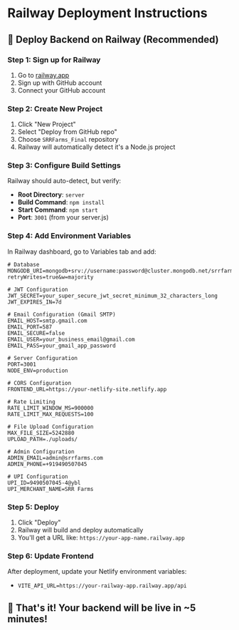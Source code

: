 # Railway Deployment Instructions

## 🚀 Deploy Backend on Railway (Recommended)

### Step 1: Sign up for Railway
1. Go to [railway.app](https://railway.app)
2. Sign up with GitHub account
3. Connect your GitHub account

### Step 2: Create New Project
1. Click "New Project"
2. Select "Deploy from GitHub repo"
3. Choose `SRRFarms_Final` repository
4. Railway will automatically detect it's a Node.js project

### Step 3: Configure Build Settings
Railway should auto-detect, but verify:
- **Root Directory**: `server`
- **Build Command**: `npm install`
- **Start Command**: `npm start`
- **Port**: `3001` (from your server.js)

### Step 4: Add Environment Variables
In Railway dashboard, go to Variables tab and add:

```env
# Database
MONGODB_URI=mongodb+srv://username:password@cluster.mongodb.net/srrfarms?retryWrites=true&w=majority

# JWT Configuration
JWT_SECRET=your_super_secure_jwt_secret_minimum_32_characters_long
JWT_EXPIRES_IN=7d

# Email Configuration (Gmail SMTP)
EMAIL_HOST=smtp.gmail.com
EMAIL_PORT=587
EMAIL_SECURE=false
EMAIL_USER=your_business_email@gmail.com
EMAIL_PASS=your_gmail_app_password

# Server Configuration
PORT=3001
NODE_ENV=production

# CORS Configuration
FRONTEND_URL=https://your-netlify-site.netlify.app

# Rate Limiting
RATE_LIMIT_WINDOW_MS=900000
RATE_LIMIT_MAX_REQUESTS=100

# File Upload Configuration
MAX_FILE_SIZE=5242880
UPLOAD_PATH=./uploads/

# Admin Configuration
ADMIN_EMAIL=admin@srrfarms.com
ADMIN_PHONE=+919490507045

# UPI Configuration
UPI_ID=9490507045-4@ybl
UPI_MERCHANT_NAME=SRR Farms
```

### Step 5: Deploy
1. Click "Deploy"
2. Railway will build and deploy automatically
3. You'll get a URL like: `https://your-app-name.railway.app`

### Step 6: Update Frontend
After deployment, update your Netlify environment variables:
- `VITE_API_URL=https://your-railway-app.railway.app/api`

## 🎯 That's it! Your backend will be live in ~5 minutes!

